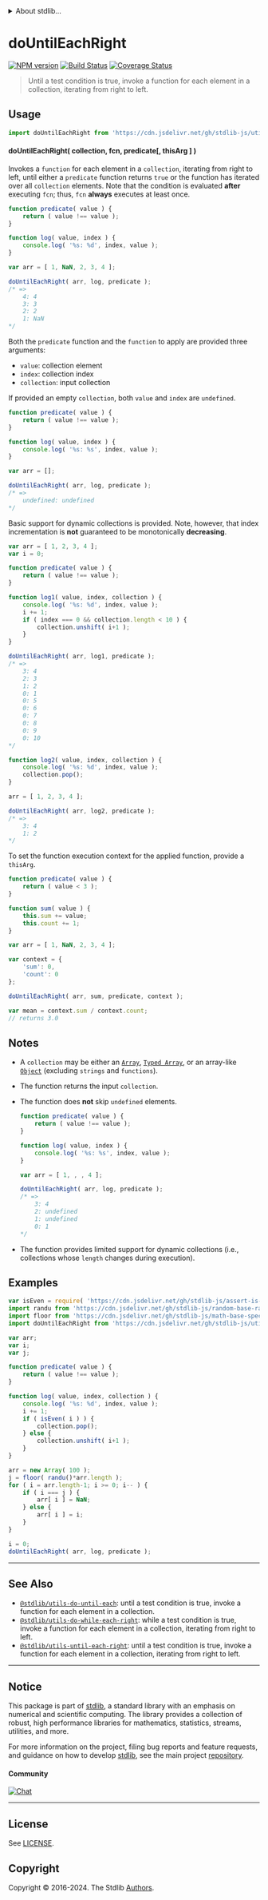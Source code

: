 <!--

@license Apache-2.0

Copyright (c) 2018 The Stdlib Authors.

Licensed under the Apache License, Version 2.0 (the "License");
you may not use this file except in compliance with the License.
You may obtain a copy of the License at

   http://www.apache.org/licenses/LICENSE-2.0

Unless required by applicable law or agreed to in writing, software
distributed under the License is distributed on an "AS IS" BASIS,
WITHOUT WARRANTIES OR CONDITIONS OF ANY KIND, either express or implied.
See the License for the specific language governing permissions and
limitations under the License.

-->


<details>
  <summary>
    About stdlib...
  </summary>
  <p>We believe in a future in which the web is a preferred environment for numerical computation. To help realize this future, we've built stdlib. stdlib is a standard library, with an emphasis on numerical and scientific computation, written in JavaScript (and C) for execution in browsers and in Node.js.</p>
  <p>The library is fully decomposable, being architected in such a way that you can swap out and mix and match APIs and functionality to cater to your exact preferences and use cases.</p>
  <p>When you use stdlib, you can be absolutely certain that you are using the most thorough, rigorous, well-written, studied, documented, tested, measured, and high-quality code out there.</p>
  <p>To join us in bringing numerical computing to the web, get started by checking us out on <a href="https://github.com/stdlib-js/stdlib">GitHub</a>, and please consider <a href="https://opencollective.com/stdlib">financially supporting stdlib</a>. We greatly appreciate your continued support!</p>
</details>

# doUntilEachRight

[![NPM version][npm-image]][npm-url] [![Build Status][test-image]][test-url] [![Coverage Status][coverage-image]][coverage-url] <!-- [![dependencies][dependencies-image]][dependencies-url] -->

> Until a test condition is true, invoke a function for each element in a collection, iterating from right to left.

<!-- Section to include introductory text. Make sure to keep an empty line after the intro `section` element and another before the `/section` close. -->

<section class="intro">

</section>

<!-- /.intro -->

<!-- Package usage documentation. -->



<section class="usage">

## Usage

```javascript
import doUntilEachRight from 'https://cdn.jsdelivr.net/gh/stdlib-js/utils-do-until-each-right@deno/mod.js';
```

#### doUntilEachRight( collection, fcn, predicate\[, thisArg ] )

Invokes a `function` for each element in a `collection`, iterating from right to left, until either a `predicate` function returns `true` or the function has iterated over all `collection` elements. Note that the condition is evaluated **after** executing `fcn`; thus, `fcn` **always** executes at least once.

```javascript
function predicate( value ) {
    return ( value !== value );
}

function log( value, index ) {
    console.log( '%s: %d', index, value );
}

var arr = [ 1, NaN, 2, 3, 4 ];

doUntilEachRight( arr, log, predicate );
/* =>
    4: 4
    3: 3
    2: 2
    1: NaN
*/
```

Both the `predicate` function and the `function` to apply are provided three arguments:

-   `value`: collection element
-   `index`: collection index
-   `collection`: input collection

If provided an empty `collection`, both `value` and `index` are `undefined`.

```javascript
function predicate( value ) {
    return ( value !== value );
}

function log( value, index ) {
    console.log( '%s: %s', index, value );
}

var arr = [];

doUntilEachRight( arr, log, predicate );
/* =>
    undefined: undefined
*/
```

Basic support for dynamic collections is provided. Note, however, that index incrementation is **not** guaranteed to be monotonically **decreasing**.

```javascript
var arr = [ 1, 2, 3, 4 ];
var i = 0;

function predicate( value ) {
    return ( value !== value );
}

function log1( value, index, collection ) {
    console.log( '%s: %d', index, value );
    i += 1;
    if ( index === 0 && collection.length < 10 ) {
        collection.unshift( i+1 );
    }
}

doUntilEachRight( arr, log1, predicate );
/* =>
    3: 4
    2: 3
    1: 2
    0: 1
    0: 5
    0: 6
    0: 7
    0: 8
    0: 9
    0: 10
*/

function log2( value, index, collection ) {
    console.log( '%s: %d', index, value );
    collection.pop();
}

arr = [ 1, 2, 3, 4 ];

doUntilEachRight( arr, log2, predicate );
/* =>
    3: 4
    1: 2
*/
```

To set the function execution context for the applied function, provide a `thisArg`.

```javascript
function predicate( value ) {
    return ( value < 3 );
}

function sum( value ) {
    this.sum += value;
    this.count += 1;
}

var arr = [ 1, NaN, 2, 3, 4 ];

var context = {
    'sum': 0,
    'count': 0
};

doUntilEachRight( arr, sum, predicate, context );

var mean = context.sum / context.count;
// returns 3.0
```

</section>

<!-- /.usage -->

<!-- Package usage notes. Make sure to keep an empty line after the `section` element and another before the `/section` close. -->

<section class="notes">

## Notes

-   A `collection` may be either an [`Array`][mdn-array], [`Typed Array`][mdn-typed-array], or an array-like [`Object`][mdn-object] (excluding `strings` and `functions`).

-   The function returns the input `collection`.

-   The function does **not** skip `undefined` elements.

    <!-- eslint-disable no-sparse-arrays -->

    ```javascript
    function predicate( value ) {
        return ( value !== value );
    }

    function log( value, index ) {
        console.log( '%s: %s', index, value );
    }

    var arr = [ 1, , , 4 ];

    doUntilEachRight( arr, log, predicate );
    /* =>
        3: 4
        2: undefined
        1: undefined
        0: 1
    */
    ```

-   The function provides limited support for dynamic collections (i.e., collections whose `length` changes during execution).

</section>

<!-- /.notes -->

<!-- Package usage examples. -->

<section class="examples">

## Examples

<!-- eslint no-undef: "error" -->

```javascript
var isEven = require( 'https://cdn.jsdelivr.net/gh/stdlib-js/assert-is-even' ).isPrimitive;
import randu from 'https://cdn.jsdelivr.net/gh/stdlib-js/random-base-randu@deno/mod.js';
import floor from 'https://cdn.jsdelivr.net/gh/stdlib-js/math-base-special-floor@deno/mod.js';
import doUntilEachRight from 'https://cdn.jsdelivr.net/gh/stdlib-js/utils-do-until-each-right@deno/mod.js';

var arr;
var i;
var j;

function predicate( value ) {
    return ( value !== value );
}

function log( value, index, collection ) {
    console.log( '%s: %d', index, value );
    i += 1;
    if ( isEven( i ) ) {
        collection.pop();
    } else {
        collection.unshift( i+1 );
    }
}

arr = new Array( 100 );
j = floor( randu()*arr.length );
for ( i = arr.length-1; i >= 0; i-- ) {
    if ( i === j ) {
        arr[ i ] = NaN;
    } else {
        arr[ i ] = i;
    }
}

i = 0;
doUntilEachRight( arr, log, predicate );
```

</section>

<!-- /.examples -->

<!-- Section to include cited references. If references are included, add a horizontal rule *before* the section. Make sure to keep an empty line after the `section` element and another before the `/section` close. -->

<section class="references">

</section>

<!-- /.references -->

<!-- Section for related `stdlib` packages. Do not manually edit this section, as it is automatically populated. -->

<section class="related">

* * *

## See Also

-   <span class="package-name">[`@stdlib/utils-do-until-each`][@stdlib/utils/do-until-each]</span><span class="delimiter">: </span><span class="description">until a test condition is true, invoke a function for each element in a collection.</span>
-   <span class="package-name">[`@stdlib/utils-do-while-each-right`][@stdlib/utils/do-while-each-right]</span><span class="delimiter">: </span><span class="description">while a test condition is true, invoke a function for each element in a collection, iterating from right to left.</span>
-   <span class="package-name">[`@stdlib/utils-until-each-right`][@stdlib/utils/until-each-right]</span><span class="delimiter">: </span><span class="description">until a test condition is true, invoke a function for each element in a collection, iterating from right to left.</span>

</section>

<!-- /.related -->

<!-- Section for all links. Make sure to keep an empty line after the `section` element and another before the `/section` close. -->


<section class="main-repo" >

* * *

## Notice

This package is part of [stdlib][stdlib], a standard library with an emphasis on numerical and scientific computing. The library provides a collection of robust, high performance libraries for mathematics, statistics, streams, utilities, and more.

For more information on the project, filing bug reports and feature requests, and guidance on how to develop [stdlib][stdlib], see the main project [repository][stdlib].

#### Community

[![Chat][chat-image]][chat-url]

---

## License

See [LICENSE][stdlib-license].


## Copyright

Copyright &copy; 2016-2024. The Stdlib [Authors][stdlib-authors].

</section>

<!-- /.stdlib -->

<!-- Section for all links. Make sure to keep an empty line after the `section` element and another before the `/section` close. -->

<section class="links">

[npm-image]: http://img.shields.io/npm/v/@stdlib/utils-do-until-each-right.svg
[npm-url]: https://npmjs.org/package/@stdlib/utils-do-until-each-right

[test-image]: https://github.com/stdlib-js/utils-do-until-each-right/actions/workflows/test.yml/badge.svg?branch=main
[test-url]: https://github.com/stdlib-js/utils-do-until-each-right/actions/workflows/test.yml?query=branch:main

[coverage-image]: https://img.shields.io/codecov/c/github/stdlib-js/utils-do-until-each-right/main.svg
[coverage-url]: https://codecov.io/github/stdlib-js/utils-do-until-each-right?branch=main

<!--

[dependencies-image]: https://img.shields.io/david/stdlib-js/utils-do-until-each-right.svg
[dependencies-url]: https://david-dm.org/stdlib-js/utils-do-until-each-right/main

-->

[chat-image]: https://img.shields.io/gitter/room/stdlib-js/stdlib.svg
[chat-url]: https://app.gitter.im/#/room/#stdlib-js_stdlib:gitter.im

[stdlib]: https://github.com/stdlib-js/stdlib

[stdlib-authors]: https://github.com/stdlib-js/stdlib/graphs/contributors

[umd]: https://github.com/umdjs/umd
[es-module]: https://developer.mozilla.org/en-US/docs/Web/JavaScript/Guide/Modules

[deno-url]: https://github.com/stdlib-js/utils-do-until-each-right/tree/deno
[umd-url]: https://github.com/stdlib-js/utils-do-until-each-right/tree/umd
[esm-url]: https://github.com/stdlib-js/utils-do-until-each-right/tree/esm
[branches-url]: https://github.com/stdlib-js/utils-do-until-each-right/blob/main/branches.md

[stdlib-license]: https://raw.githubusercontent.com/stdlib-js/utils-do-until-each-right/main/LICENSE

[mdn-array]: https://developer.mozilla.org/en-US/docs/Web/JavaScript/Reference/Global_Objects/Array

[mdn-typed-array]: https://developer.mozilla.org/en-US/docs/Web/JavaScript/Reference/Global_Objects/TypedArray

[mdn-object]: https://developer.mozilla.org/en-US/docs/Web/JavaScript/Reference/Global_Objects/Object

<!-- <related-links> -->

[@stdlib/utils/do-until-each]: https://github.com/stdlib-js/utils-do-until-each/tree/deno

[@stdlib/utils/do-while-each-right]: https://github.com/stdlib-js/utils-do-while-each-right/tree/deno

[@stdlib/utils/until-each-right]: https://github.com/stdlib-js/utils-until-each-right/tree/deno

<!-- </related-links> -->

</section>

<!-- /.links -->
